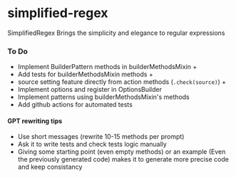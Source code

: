 # simplified-regex

SimplifiedRegex Brings the simplicity and elegance to regular expressions

### To Do

- Implement BuilderPattern methods in builderMethodsMixin +
- Add tests for builderMethodsMixin methods +
- source setting feature directly from action methods (`.check(source)`) +
- Implement options and register in OptionsBuilder
- Implement patterns using builderMethodsMixin's methods
- Add github actions for automated tests

#### GPT rewriting tips

- Use short messages (rewrite 10-15 methods per prompt)
- Ask it to write tests and check tests logic manually
- Giving some starting point (even empty methods) or an example (Even the previously generated code) makes it to generate more precise code and keep consistancy
